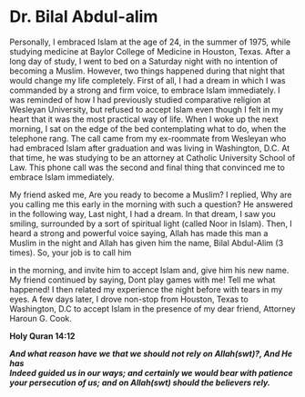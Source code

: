 Dr. Bilal Abdul-alim
====================

Personally, I embraced Islam at the age of 24, in the summer of 1975,
while studying medicine at Baylor College of Medicine in Houston, Texas.
After a long day of study, I went to bed on a Saturday night with no
intention of becoming a Muslim. However, two things happened during that
night that would change my life completely. First of all, I had a dream
in which I was commanded by a strong and firm voice, to embrace Islam
immediately. I was reminded of how I had previously studied comparative
religion at Wesleyan University, but refused to accept Islam even though
I felt in my heart that it was the most practical way of life. When I
woke up the next morning, I sat on the edge of the bed contemplating
what to do, when the telephone rang. The call came from my ex-roommate
from Wesleyan who had embraced Islam after graduation and was living in
Washington, D.C. At that time, he was studying to be an attorney at
Catholic University School of Law. This phone call was the second and
final thing that convinced me to embrace Islam immediately.

My friend asked me, Are you ready to become a Muslim? I replied, Why are
you calling me this early in the morning with such a question? He
answered in the following way, Last night, I had a dream. In that dream,
I saw you smiling, surrounded by a sort of spiritual light (called Noor
in Islam). Then, I heard a strong and powerful voice saying, Allah has
made this man a Muslim in the night and Allah has given him the name,
Bilal Abdul-Alim (3 times). So, your job is to call him

in the morning, and invite him to accept Islam and, give him his new
name. My friend continued by saying, Dont play games with me! Tell me
what happened! I then related my experience the night before with tears
in my eyes. A few days later, I drove non-stop from Houston, Texas to
Washington, D.C to accept Islam in the presence of my dear friend,
Attorney Haroun G. Cook.

**Holy Quran 14:12**

***And what reason have we that we should not rely on Allah(swt)?, And
He has  
 Indeed guided us in our ways; and certainly we would bear with patience
your persecution of us; and on Allah(swt) should the believers rely.***
